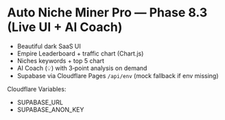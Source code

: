 # Auto Niche Miner Pro — Phase 8.3 (Live UI + AI Coach)
- Beautiful dark SaaS UI
- Empire Leaderboard + traffic chart (Chart.js)
- Niches keywords + top 5 chart
- AI Coach (💡) with 3‑point analysis on demand
- Supabase via Cloudflare Pages `/api/env` (mock fallback if env missing)

Cloudflare Variables:
- SUPABASE_URL
- SUPABASE_ANON_KEY
